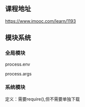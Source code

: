 ## 课程地址

https://www.imooc.com/learn/1193

## 模块系统

### 全局模块

process.env

process.args

### 系统模块

定义：需要require(),但不需要单独下载